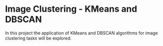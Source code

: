 # Image Clustering - KMeans and DBSCAN
In this project the application of KMeans and DBSCAN algorithms for image clustering tasks will be explored.
